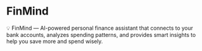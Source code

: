 # FinMind
💡 FinMind — AI-powered personal finance assistant that connects to your bank accounts, analyzes spending patterns, and provides smart insights to help you save more and spend wisely.
